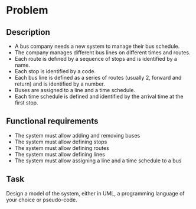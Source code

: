 # Problem

## Description

* A bus company needs a new system to manage their bus schedule.
* The company manages different bus lines on different times and routes.
* Each route is defined by a sequence of stops and is identified by a name.
* Each stop is identified by a code.
* Each bus line is defined as a series of routes (usually 2, forward and return) and is identified by a number.
* Buses are assigned to a line and a time schedule.
* Each time schedule is defined and identified by the arrival time at the first stop.

## Functional requirements

* The system must allow adding and removing buses
* The system must allow defining stops
* The system must allow defining routes
* The system must allow defining lines
* The system must allow assigning a line and a time schedule to a bus

## Task
Design a model of the system, either in UML, a programming language of your choice or pseudo-code.
